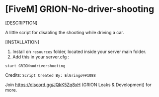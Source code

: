 # [FiveM] GRION-No-driver-shooting

[DESCRIPTION]

A little script for disabling the shooting while driving a car.

[INSTALLATION]
1) Install on `resources` folder, located inside your server main folder.
2) Add this in your server.cfg :
```
start GRIONnodrivershooting
```


Credits:
`Script Created By: ElGringo®#1088`

Join https://discord.gg/JQkK5Zq8xH (GRION Leaks & Development) for more.
